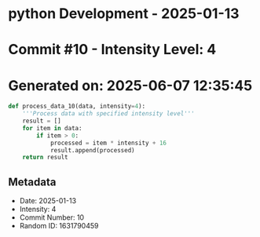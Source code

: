 ﻿# python Development - 2025-01-13
# Commit #10 - Intensity Level: 4
# Generated on: 2025-06-07 12:35:45
```python
def process_data_10(data, intensity=4):
    '''Process data with specified intensity level'''
    result = []
    for item in data:
        if item > 0:
            processed = item * intensity + 16
            result.append(processed)
    return result
```
## Metadata
- Date: 2025-01-13
- Intensity: 4
- Commit Number: 10
- Random ID: 1631790459
